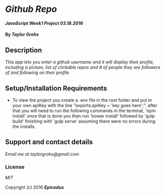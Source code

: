 # _Github Repo_

#### _JavaScript Week1 Project 03.18.2016_

#### By _**Taylor Grohs**_

## Description

_This app lets you enter a github username and it will display their profile, including a picture, list of clickable repos  and # of people they are followers of and following on their profile_

## Setup/Installation Requirements

* To view the project you create a .env file in the root folder and put in your own apiKey with the line "exports.apiKey = 'key goes here';". after that you will need to run the following commands in the terminal, 'npm install' once that is done you then run 'bower install' followed by 'gulp build' finishing with 'gulp serve' assuming there were no errors during the installs.


## Support and contact details

_Email me at taylorgrohs@gmail.com_


### License

*MIT*

Copyright (c) 2016 **_Epicodus_**
